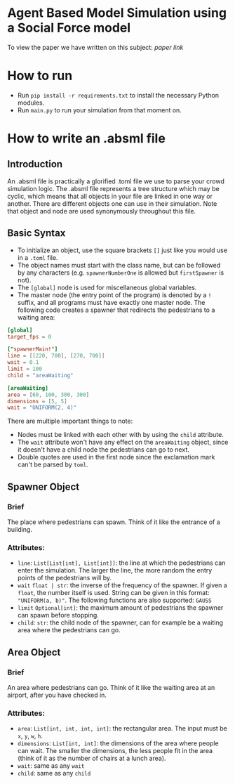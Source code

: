 # Agent Based Model Simulation using a Social Force model
To view the paper we have written on this subject: _paper link_

# How to run
* Run `pip install -r requirements.txt` to install the necessary Python modules.
* Run `main.py` to run your simulation from that moment on.

# How to write an .absml file
## Introduction
An .absml file is practically a glorified .toml file we use to parse your crowd simulation logic. The .absml file represents a tree structure which may be cyclic, which means that all objects in your file are linked in one way or another. There are different objects one can use in their simulation. Note that object and node are used synonymously throughout this file.

## Basic Syntax
* To initialize an object, use the square brackets `[]` just like you would use in a `.toml` file.
* The object names must start with the class name, but can be followed by any characters (e.g. `spawnerNumberOne` is allowed but `firstSpawner` is not).
* The `[global]` node is used for miscellaneous global variables.
* The master node (the entry point of the program) is denoted by a `!` suffix, and all programs must have exactly one master node.
The following code creates a spawner that redirects the pedestrians to a waiting area:

```toml
[global]
target_fps = 0

["spawnerMain!"]
line = [[220, 700], [270, 700]]
wait = 0.1
limit = 100
child = "areaWaiting"

[areaWaiting]
area = [60, 100, 300, 300]
dimensions = [5, 5]
wait = "UNIFORM(2, 4)"
```

There are multiple important things to note:
* Nodes must be linked with each other with by using the `child` attribute.
* The `wait` attribute won't have any effect on the `areaWaiting` object, since it doesn't have a child node the pedestrians can go to next.
* Double quotes are used in the first node since the exclamation mark can't be parsed by `toml`.

## Spawner Object
### Brief
The place where pedestrians can spawn. Think of it like the entrance of a building.

### Attributes:
* `line`: `List[List[int], List[int]]`: the line at which the pedestrians can enter the simulation. The larger the line, the more random the entry points of the pedestrians will by.
* `wait` `float | str`: the inverse of the frequency of the spawner. If given a `float`, the number itself is used. String can be given in this format: `"UNIFORM(a, b)"`. The following functions are also supported: `GAUSS`
* `limit` `Optional[int]`: the maximum amount of pedestrians the spawner can spawn before stopping.
* `child`: `str`: the child node of the spawner, can for example be a waiting area where the pedestrians can go.

## Area Object
### Brief
An area where pedestrians can go. Think of it like the waiting area at an airport, after you have checked in.

### Attributes:
* `area`: `List[int, int, int, int]`: the rectangular area. The input must be `x`, `y`, `w`, `h`.
* `dimensions`: `List[int, int]`: the dimensions of the area where people can wait. The smaller the dimensions, the less people fit in the area (think of it as the number of chairs at a lunch area).
* `wait`: same as any `wait`
* `child`: same as any `child`